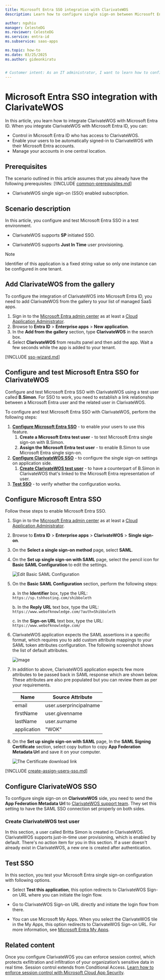 ```yaml
---
title: Microsoft Entra SSO integration with ClarivateWOS
description: Learn how to configure single sign-on between Microsoft Entra ID and ClarivateWOS.

author: nguhiu
manager: CelesteDG
ms.reviewer: CelesteDG
ms.service: entra-id
ms.subservice: saas-apps

ms.topic: how-to
ms.date: 03/25/2025
ms.author: gideonkiratu


# Customer intent: As an IT administrator, I want to learn how to configure single sign-on between Microsoft Entra ID and ClarivateWOS so that I can control who has access to ClarivateWOS, enable automatic sign-in with Microsoft Entra accounts, and manage my accounts in one central location.
---
```


# Microsoft Entra SSO integration with ClarivateWOS

In this article,  you learn how to integrate ClarivateWOS with Microsoft Entra ID. When you integrate ClarivateWOS with Microsoft Entra ID, you can:

* Control in Microsoft Entra ID who has access to ClarivateWOS.
* Enable your users to be automatically signed-in to ClarivateWOS with their Microsoft Entra accounts.
* Manage your accounts in one central location.

## Prerequisites

The scenario outlined in this article assumes that you already have the following prerequisites:
[!INCLUDE [common-prerequisites.md](~/identity/saas-apps/includes/common-prerequisites.md)]
* ClarivateWOS single sign-on (SSO) enabled subscription.

## Scenario description

In this article,  you configure and test Microsoft Entra SSO in a test environment.

* ClarivateWOS supports **SP** initiated SSO.

* ClarivateWOS supports **Just In Time** user provisioning.

> [!NOTE]
> Identifier of this application is a fixed string value so only one instance can be configured in one tenant.

## Add ClarivateWOS from the gallery

To configure the integration of ClarivateWOS into Microsoft Entra ID, you need to add ClarivateWOS from the gallery to your list of managed SaaS apps.

1. Sign in to the [Microsoft Entra admin center](https://entra.microsoft.com) as at least a [Cloud Application Administrator](~/identity/role-based-access-control/permissions-reference.md#cloud-application-administrator).
1. Browse to **Entra ID** > **Enterprise apps** > **New application**.
1. In the **Add from the gallery** section, type **ClarivateWOS** in the search box.
1. Select **ClarivateWOS** from results panel and then add the app. Wait a few seconds while the app is added to your tenant.

 [!INCLUDE [sso-wizard.md](~/identity/saas-apps/includes/sso-wizard.md)]

<a name='configure-and-test-azure-ad-sso-for-clarivatewos'></a>

## Configure and test Microsoft Entra SSO for ClarivateWOS

Configure and test Microsoft Entra SSO with ClarivateWOS using a test user called **B.Simon**. For SSO to work, you need to establish a link relationship between a Microsoft Entra user and the related user in ClarivateWOS.

To configure and test Microsoft Entra SSO with ClarivateWOS, perform the following steps:

1. **[Configure Microsoft Entra SSO](#configure-azure-ad-sso)** - to enable your users to use this feature.
    1. **Create a Microsoft Entra test user** - to test Microsoft Entra single sign-on with B.Simon.
    1. **Assign the Microsoft Entra test user** - to enable B.Simon to use Microsoft Entra single sign-on.
1. **[Configure ClarivateWOS SSO](#configure-clarivatewos-sso)** - to configure the single sign-on settings on application side.
    1. **[Create ClarivateWOS test user](#create-clarivatewos-test-user)** - to have a counterpart of B.Simon in ClarivateWOS that's linked to the Microsoft Entra representation of user.
1. **[Test SSO](#test-sso)** - to verify whether the configuration works.

<a name='configure-azure-ad-sso'></a>

## Configure Microsoft Entra SSO

Follow these steps to enable Microsoft Entra SSO.

1. Sign in to the [Microsoft Entra admin center](https://entra.microsoft.com) as at least a [Cloud Application Administrator](~/identity/role-based-access-control/permissions-reference.md#cloud-application-administrator).
1. Browse to **Entra ID** > **Enterprise apps** > **ClarivateWOS** > **Single sign-on**.
1. On the **Select a single sign-on method** page, select **SAML**.
1. On the **Set up single sign-on with SAML** page, select the pencil icon for **Basic SAML Configuration** to edit the settings.

   ![Edit Basic SAML Configuration](common/edit-urls.png)

1. On the **Basic SAML Configuration** section, perform the following steps:

    a. In the **Identifier** box, type the URL:
    `https://sp.tshhosting.com/shibboleth`

    b. In the **Reply URL** text box, type the URL:
    `https://www.webofknowledge.com/?auth=Shibboleth`

    c. In the **Sign-on URL** text box, type the URL:
    `https://www.webofknowledge.com/`

1. ClarivateWOS application expects the SAML assertions in a specific format, which requires you to add custom attribute mappings to your SAML token attributes configuration. The following screenshot shows the list of default attributes.

	![image](common/default-attributes.png)

1. In addition to above, ClarivateWOS application expects few more attributes to be passed back in SAML response which are shown below. These attributes are also pre populated but you can review them as per your requirements.
	
	| Name | Source Attribute |
	| -------- | --------- |
	| email | user.userprincipalname |
    | firstName | user.givenname |
    | lastName | user.surname |
    | application | "WOK" |

1. On the **Set up single sign-on with SAML** page, In the **SAML Signing Certificate** section, select copy button to copy **App Federation Metadata Url** and save it on your computer.

	![The Certificate download link](common/copy-metadataurl.png)

<a name='create-an-azure-ad-test-user'></a>

[!INCLUDE [create-assign-users-sso.md](~/identity/saas-apps/includes/create-assign-users-sso.md)]

## Configure ClarivateWOS SSO

To configure single sign-on on **ClarivateWOS** side, you need to send the **App Federation Metadata Url** to [ClarivateWOS support team](mailto:shibbolethsupport@clarivate.com). They set this setting to have the SAML SSO connection set properly on both sides.

### Create ClarivateWOS test user

In this section, a user called Britta Simon is created in ClarivateWOS. ClarivateWOS supports just-in-time user provisioning, which is enabled by default. There's no action item for you in this section. If a user doesn't already exist in ClarivateWOS, a new one is created after authentication.

## Test SSO 

In this section, you test your Microsoft Entra single sign-on configuration with following options. 

* Select **Test this application**, this option redirects to ClarivateWOS Sign-on URL where you can initiate the login flow. 

* Go to ClarivateWOS Sign-on URL directly and initiate the login flow from there.

* You can use Microsoft My Apps. When you select the ClarivateWOS tile in the My Apps, this option redirects to ClarivateWOS Sign-on URL. For more information, see [Microsoft Entra My Apps](/azure/active-directory/manage-apps/end-user-experiences#azure-ad-my-apps).

## Related content

Once you configure ClarivateWOS you can enforce session control, which protects exfiltration and infiltration of your organization’s sensitive data in real time. Session control extends from Conditional Access. [Learn how to enforce session control with Microsoft Cloud App Security](/cloud-app-security/proxy-deployment-aad).
